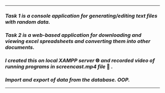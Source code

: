 ***
### _Task 1 is a console application for generating/editing text files with random data._
### _Task 2 is a web-based application for downloading and viewing excel spreadsheets and converting them into other documents._ 
### _I created this on local XAMPP server_ 🌐 _and recorded video of running programs in screencast.mp4 file_ 📄 _._
### _Import and export of data from the database. OOP._
***
